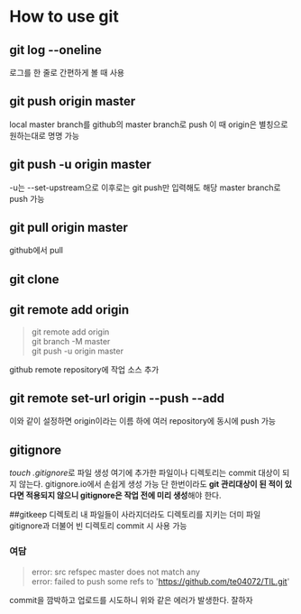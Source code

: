# How to use git

## git log --oneline
로그를 한 줄로 간편하게 볼 때 사용

## git push origin master
local master branch를 github의 master branch로 push
이 때 origin은 별칭으로 원하는대로 명명 가능

## git push -u origin master
-u는 --set-upstream으로 이후로는 git push만 입력해도 해당 master branch로 push 가능
## git pull origin master
github에서 pull

## git clone <url>

## git remote add origin <url>
>git remote add origin <url>  
>git branch -M master  
>git push -u origin master

github remote repository에 작업 소스 추가

## git remote set-url origin --push --add <url>
이와 같이 설정하면 origin이라는 이름 하에 여러 repository에 동시에 push 가능

## gitignore
*touch .gitignore*로 파일 생성
여기에 추가한 파일이나 디렉토리는 commit 대상이 되지 않는다.
gitignore.io에서 손쉽게 생성 가능
단 한번이라도 **git 관리대상이 된 적이 있다면 적용되지 않으니 gitignore은 작업 전에 미리 생성**해야 한다.

##gitkeep
디렉토리 내 파일들이 사라지더라도 디렉토리를 지키는 더미 파일  
gitignore과 더불어 빈 디렉토리 commit 시 사용 가능

### 여담
>error: src refspec master does not match any  
error: failed to push some refs to 'https://github.com/te04072/TIL.git'

commit을 깜박하고 업로드를 시도하니 위와 같은 에러가 발생한다. 잘하자
